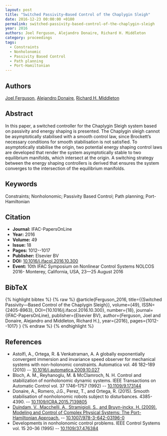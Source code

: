 ```yaml
---
layout: post
title: "Switched Passivity—Based Control of the Chaplygin Sleigh"
date: 2016-12-23 00:00:00 +0100
permalink: switched-passivity-based-control-of-the-chaplygin-sleigh
year: 2016
authors: Joel Ferguson, Alejandro Donaire, Richard H. Middleton
category: proceedings
tags:
  - Constraints
  - Nonholonomic
  - Passivity Based Control
  - Path planning
  - Port-Hamiltonian
---
```

 
## Authors
[Joel Ferguson](authors/joel-ferguson), [Alejandro Donaire](authors/alejandro-donaire), [Richard H. Middleton](authors/richard-h-middleton)
 
## Abstract
In this paper, a switched controller for the Chaplygin Sleigh system based on passivity and energy shaping is presented. The Chaplygin sleigh cannot be asymptotically stabilised with a smooth control law, since Brockett’s necessary conditions for smooth stabilisation is not satisfied. To asymptotically stabilise the origin, two potential energy shaping control laws are developed that render the system asymptotically stable to two equilibrium manifolds, which intersect at the origin. A switching strategy between the energy shaping controllers is derived that ensures the system converges to the intersection of the equilibrium manifolds.
 
## Keywords
Constraints; Nonholonomic; Passivity Based Control; Path planning; Port-Hamiltonian
 
## Citation
- **Journal:** IFAC-PapersOnLine
- **Year:** 2016
- **Volume:** 49
- **Issue:** 18
- **Pages:** 1012--1017
- **Publisher:** Elsevier BV
- **DOI:** [10.1016/j.ifacol.2016.10.300](https://doi.org/10.1016/j.ifacol.2016.10.300)
- **Event:** 10th IFAC Symposium on Nonlinear Control Systems NOLCOS 2016- Monterey, California, USA, 23—25 August 2016
 
## BibTeX
{% highlight bibtex %}
{% raw %}
@article{Ferguson_2016,
  title={{Switched Passivity—Based Control of the Chaplygin Sleigh}},
  volume={49},
  ISSN={2405-8963},
  DOI={10.1016/j.ifacol.2016.10.300},
  number={18},
  journal={IFAC-PapersOnLine},
  publisher={Elsevier BV},
  author={Ferguson, Joel and Donaire, Alejandro and Middleton, Richard H.},
  year={2016},
  pages={1012--1017}
}
{% endraw %}
{% endhighlight %}
 
## References
- Astolfi, A., Ortega, R. & Venkatraman, A. A globally exponentially convergent immersion and invariance speed observer for mechanical systems with non-holonomic constraints. Automatica vol. 46 182–189 (2010) -- [10.1016/j.automatica.2009.10.027](https://doi.org/10.1016/j.automatica.2009.10.027)
- Bloch, A. M., Reyhanoglu, M. & McClamroch, N. H. Control and stabilization of nonholonomic dynamic systems. IEEE Transactions on Automatic Control vol. 37 1746–1757 (1992) -- [10.1109/9.173144](https://doi.org/10.1109/9.173144)
- Donaire, A., Romero, J.G., Perez, T., and Ortega, R. (2015). Smooth stabilisation of nonholonomic robots subject to disturbances. 4385-4390. -- [10.1109/ICRA.2015.7139805](https://doi.org/10.1109/ICRA.2015.7139805)
- [Duindam, V., Macchelli, A., Stramigioli, S., and Bruyn-inckx, H. (2009). Modeling and Control of Complex Physical Systems: The Port-Hamiltonian Approach.](modeling-and-control-of-complex-physical-systems) -- [10.1007/978-3-642-03196-0](https://doi.org/10.1007/978-3-642-03196-0)
- Developments in nonholonomic control problems. IEEE Control Systems vol. 15 20–36 (1995) -- [10.1109/37.476384](https://doi.org/10.1109/37.476384)

